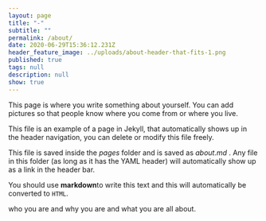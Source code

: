 ```yaml
---
layout: page
title: "-"
subtitle: ""
permalink: /about/
date: 2020-06-29T15:36:12.231Z
header_feature_image: ../uploads/about-header-that-fits-1.png
published: true
tags: null
description: null
show: true
---
```

This page is where you write something about yourself. You can add pictures so that people know where you come from or where you live.

This file is an example of a page in Jekyll, that automatically shows up in the header navigation, you can delete or modify this file freely.

This file is saved inside the *pages* folder and is saved as *about.md* . Any file in this folder (as long as it has  the YAML header) will automatically show up as a link in the header bar.

You should use **markdown**to write this text and this will automatically be converted to `HTML`.







who you are and why you are and what you are all about.